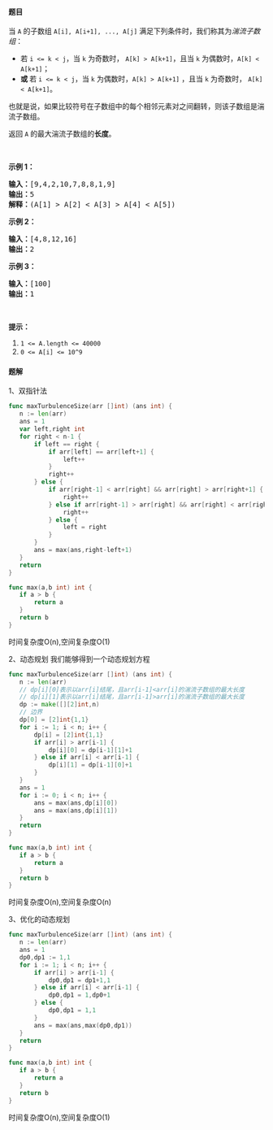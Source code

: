 #### 题目
<p>当 <code>A</code>&nbsp;的子数组&nbsp;<code>A[i], A[i+1], ..., A[j]</code>&nbsp;满足下列条件时，我们称其为<em>湍流子数组</em>：</p>

<ul>
	<li>若&nbsp;<code>i &lt;= k &lt; j</code>，当 <code>k</code>&nbsp;为奇数时，&nbsp;<code>A[k] &gt; A[k+1]</code>，且当 <code>k</code> 为偶数时，<code>A[k] &lt; A[k+1]</code>；</li>
	<li><strong>或 </strong>若&nbsp;<code>i &lt;= k &lt; j</code>，当 <code>k</code> 为偶数时，<code>A[k] &gt; A[k+1]</code>&nbsp;，且当 <code>k</code>&nbsp;为奇数时，&nbsp;<code>A[k] &lt; A[k+1]</code>。</li>
</ul>

<p>也就是说，如果比较符号在子数组中的每个相邻元素对之间翻转，则该子数组是湍流子数组。</p>

<p>返回 <code>A</code> 的最大湍流子数组的<strong>长度</strong>。</p>

<p>&nbsp;</p>

<p><strong>示例 1：</strong></p>

<pre><strong>输入：</strong>[9,4,2,10,7,8,8,1,9]
<strong>输出：</strong>5
<strong>解释：</strong>(A[1] &gt; A[2] &lt; A[3] &gt; A[4] &lt; A[5])
</pre>

<p><strong>示例 2：</strong></p>

<pre><strong>输入：</strong>[4,8,12,16]
<strong>输出：</strong>2
</pre>

<p><strong>示例 3：</strong></p>

<pre><strong>输入：</strong>[100]
<strong>输出：</strong>1
</pre>

<p>&nbsp;</p>

<p><strong>提示：</strong></p>

<ol>
	<li><code>1 &lt;= A.length &lt;= 40000</code></li>
	<li><code>0 &lt;= A[i] &lt;= 10^9</code></li>
</ol>


 #### 题解
 1、双指针法
 ```go
func maxTurbulenceSize(arr []int) (ans int) {
	n := len(arr)
	ans = 1
	var left,right int
	for right < n-1 {
		if left == right {
			if arr[left] == arr[left+1] {
				left++
			}
			right++
		} else {
			if arr[right-1] < arr[right] && arr[right] > arr[right+1] {
				right++
			} else if arr[right-1] > arr[right] && arr[right] < arr[right+1] {
				right++
			} else {
				left = right
			}
		}
		ans = max(ans,right-left+1)
	}
	return
}

func max(a,b int) int {
	if a > b {
		return a
	}
	return b
}
```
 时间复杂度O(n),空间复杂度O(1)
 
 2、动态规划
 我们能够得到一个动态规划方程
 ```go
func maxTurbulenceSize(arr []int) (ans int) {
	n := len(arr)
	// dp[i][0]表示以arr[i]结尾，且arr[i-1]<arr[i]的湍流子数组的最大长度
	// dp[i][1]表示以arr[i]结尾，且arr[i-1]>arr[i]的湍流子数组的最大长度
	dp := make([][2]int,n)
	// 边界
	dp[0] = [2]int{1,1}
	for i := 1; i < n; i++ {
		dp[i] = [2]int{1,1}
		if arr[i] > arr[i-1] {
			dp[i][0] = dp[i-1][1]+1
		} else if arr[i] < arr[i-1] {
			dp[i][1] = dp[i-1][0]+1
		}
	}
	ans = 1
	for i := 0; i < n; i++ {
		ans = max(ans,dp[i][0])
		ans = max(ans,dp[i][1])
	}
	return
}

func max(a,b int) int {
	if a > b {
		return a
	}
	return b
}
```
 时间复杂度O(n),空间复杂度O(n)
 
 3、优化的动态规划
 ```go
func maxTurbulenceSize(arr []int) (ans int) {
	n := len(arr)
	ans = 1
	dp0,dp1 := 1,1
	for i := 1; i < n; i++ {
		if arr[i] > arr[i-1] {
			dp0,dp1 = dp1+1,1
		} else if arr[i] < arr[i-1] {
			dp0,dp1 = 1,dp0+1
		} else {
			dp0,dp1 = 1,1
		}
		ans = max(ans,max(dp0,dp1))
	}
	return
}

func max(a,b int) int {
	if a > b {
		return a
	}
	return b
}
```
 时间复杂度O(n),空间复杂度O(1)